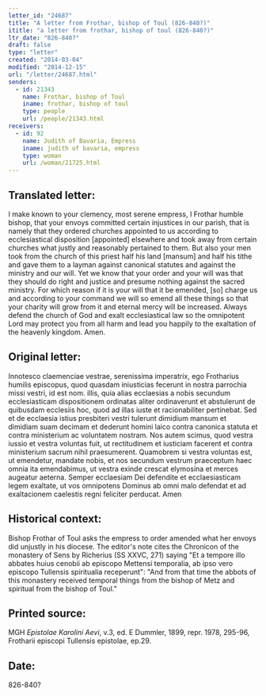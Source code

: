 ```yaml
---
letter_id: "24687"
title: "A letter from Frothar, bishop of Toul (826-840?)"
ititle: "a letter from frothar, bishop of toul (826-840?)"
ltr_date: "826-840?"
draft: false
type: "letter"
created: "2014-03-04"
modified: "2014-12-15"
url: "/letter/24687.html"
senders:
  - id: 21343
    name: Frothar, bishop of Toul
    iname: frothar, bishop of toul
    type: people
    url: /people/21343.html
receivers:
  - id: 92
    name: Judith of Bavaria, Empress
    iname: judith of bavaria, empress
    type: woman
    url: /woman/21725.html
---
```

<h2> Translated letter:</h2>I make known to your clemency, most serene empress, I Frothar humble bishop, that your envoys committed certain injustices in our parish, that is namely that they ordered churches appointed to us according to ecclesiastical disposition [appointed] elsewhere and took away from certain churches what justly and reasonably pertained to them.  But also your men took from the church of this priest half his land [mansum] and half his tithe and gave them to a layman against canonical statutes and against the ministry and our will.  Yet we know that your order and your will was that they should do right and justice and presume nothing against the sacred ministry.   For which reason if it is your will that it be emended, [so] charge us and according to your command we will so emend all these things so that your charity will grow from it and eternal mercy will be increased.  Always defend the church of God and exalt ecclesiastical law so the omnipotent Lord may protect you from all harm and lead you happily to the exaltation of the heavenly kingdom.  Amen.
<h2 class="mt-4"> Original letter:</h2>Innotesco claemenciae vestrae, serenissima imperatrix, ego Frotharius humilis episcopus, quod quasdam iniusticias fecerunt in nostra parrochia missi vestri, id est nom. illis, quia alias ecclaesias a nobis secundum ecclesiasticam dispositionem ordinatas aliter ordinaverunt et abstulerunt de quibusdam ecclesiis hoc, quod ad illas iuste et racionabiliter pertinebat.  Sed et de ecclaesia istius presbiteri vestri tulerunt dimidium mansum et dimidiam suam decimam et dederunt homini laico contra canonica statuta et contra ministerium ac voluntatem nostram.  Nos autem scimus, quod vestra iussio et vestra voluntas fuit, ut rectitudinem et iusticiam facerent et contra ministerium sacrum nihil praesumerent.  Quamobrem si vestra voluntas est, ut emendetur, mandate nobis, et nos secundum vestrum praeceptum haec omnia ita emendabimus, ut vestra exinde crescat elymosina et merces augeatur aeterna.  Semper ecclaesiam Dei defendite et ecclaesiasticam legem exaltate, ut vos omnipotens Dominus ab omni malo defendat et ad exaltacionem caelestis regni feliciter perducat.  Amen
<h2 class="mt-4"> Historical context:</h2>Bishop Frothar of Toul asks the empress to order amended what her envoys did unjustly in his diocese.  The editor's note cites the Chronicon of the monastery of Sens by Richerius (SS XXVC, 271) saying "Et a tempore illo abbates huius cenobii ab episcopo Mettensi temporalia, ab ipso vero episcopo Tullensis spiritualia receperunt":  "And from that time the abbots of this monastery received temporal things from the bishop of Metz and spiritual from the bishop of Toul."
<h2 class="mt-4"> Printed source:</h2><p>MGH <em>Epistolae Karolini Aevi</em>, v.3, ed. E Dummler, 1899, repr. 1978, 295-96, Frotharii episcopi Tullensis epistolae, ep.29.</p><h2 class="mt-4"> Date:</h2>826-840?